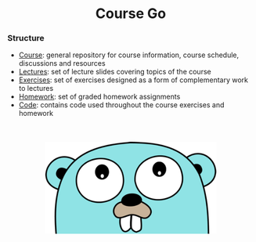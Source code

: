 <h1 align="center">Course Go</h2>

### Structure

- [Course](https://github.com/course-go/course): general repository for course information, course schedule, discussions and resources
- [Lectures](https://github.com/course-go/lectures): set of lecture slides covering topics of the course
- [Exercises](https://github.com/course-go/exercises): set of exercises designed as a form of complementary work to lectures
- [Homework](https://github.com/course-go/homework): set of graded homework assignments
- [Code](https://github.com/course-go/code): contains code used throughout the course exercises and homework

<p align="center">
    <img alt="Gopher" src="./assets/gopher-looking-up.png" width="350" style="margin-top:36px"/>
</p>
